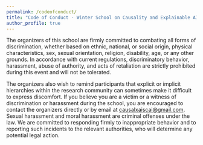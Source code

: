 ```yaml
---
permalink: /codeofconduct/
title: "Code of Conduct - Winter School on Causality and Explainable AI"
author_profile: true
---
```


The organizers of this school are firmly committed to combating all forms of discrimination, whether based on ethnic, national, or social origin, physical characteristics, sex, sexual orientation, religion, disability, age, or any other grounds. In accordance with current regulations, discriminatory behavior, harassment, abuse of authority, and acts of retaliation are strictly prohibited during this event and will not be tolerated.

The organizers also wish to remind participants that explicit or implicit hierarchies within the research community can sometimes make it difficult to express discomfort. If you believe you are a victim or a witness of discrimination or harassment during the school, you are encouraged to contact the organizers directly or by email at causalxaiscai@gmail.com. Sexual harassment and moral harassment are criminal offenses under the law. We are committed to responding firmly to inappropriate behavior and to reporting such incidents to the relevant authorities, who will determine any potential legal action.
